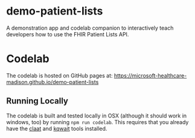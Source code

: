 # demo-patient-lists
A demonstration app and codelab companion to interactively teach developers how to use the FHIR Patient Lists API.

# Codelab
The codelab is hosted on GitHub pages at: <https://microsoft-healthcare-madison.github.io/demo-patient-lists>

## Running Locally
The codelab is built and tested locally in OSX (although it should work in windows, too) by running `npm run codelab`.  This requires that you already have the [claat](https://github.com/googlecodelabs/tools/tree/master/claat) and [kqwait](https://github.com/sschober/kqwait) tools installed.
